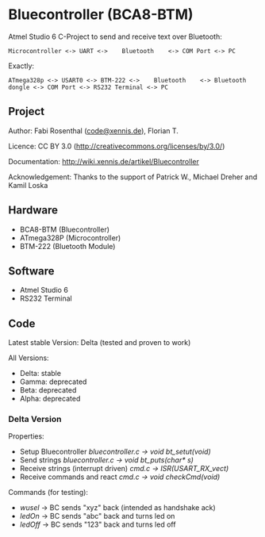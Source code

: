 # Bluecontroller (BCA8-BTM)

Atmel Studio 6 C-Project to send and receive text over Bluetooth:

	Microcontroller <-> UART <->    Bluetooth    <-> COM Port <-> PC

Exactly:

	ATmega328p <-> USART0 <-> BTM-222 <->    Bluetooth    <-> Bluetooth dongle <-> COM Port <-> RS232 Terminal <-> PC
	
## Project

Author: Fabi Rosenthal (code@xennis.de), Florian T.

Licence: CC BY 3.0 (http://creativecommons.org/licenses/by/3.0/)

Documentation: http://wiki.xennis.de/artikel/Bluecontroller

Acknowledgement: Thanks to the support of Patrick W., Michael Dreher and Kamil Loska

## Hardware

* BCA8-BTM (Bluecontroller)
* ATmega328P (Microcontroller)
* BTM-222 (Bluetooth Module)

## Software

* Atmel Studio 6
* RS232 Terminal

## Code

Latest stable Version: Delta (tested and proven to work)

All Versions:
* Delta: stable
* Gamma: deprecated
* Beta: deprecated
* Alpha: deprecated

### Delta Version

Properties:
* Setup Bluecontroller *bluecontroller.c -> void bt_setut(void)*
* Send strings *bluecontroller.c -> void bt_puts(char\* s)*
* Receive strings (interrupt driven) *cmd.c -> ISR(USART_RX_vect)*
* Receive commands and react *cmd.c -> void checkCmd(void)*

Commands (for testing):
* *wusel* -> BC sends "xyz" back (intended as handshake ack)
* *ledOn* -> BC sends "abc" back and turns led on
* *ledOff* -> BC sends "123" back and turns led off